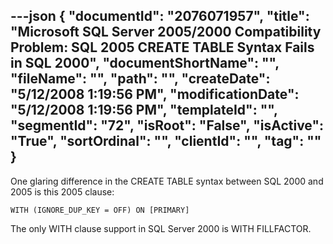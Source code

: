 ---json
{
  "documentId": "2076071957",
  "title": "Microsoft SQL Server 2005/2000 Compatibility Problem: SQL 2005 CREATE TABLE Syntax Fails in SQL 2000",
  "documentShortName": "",
  "fileName": "",
  "path": "",
  "createDate": "5/12/2008 1:19:56 PM",
  "modificationDate": "5/12/2008 1:19:56 PM",
  "templateId": "",
  "segmentId": "72",
  "isRoot": "False",
  "isActive": "True",
  "sortOrdinal": "",
  "clientId": "",
  "tag": ""
}
---

One glaring difference in the CREATE TABLE syntax between SQL 2000 and 2005 is this 2005 clause:

    WITH (IGNORE_DUP_KEY = OFF) ON [PRIMARY]

The only WITH clause support in SQL Server 2000 is WITH FILLFACTOR.
